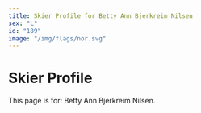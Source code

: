 ```yaml
---
title: Skier Profile for Betty Ann Bjerkreim Nilsen
sex: "L"
id: "189"
image: "/img/flags/nor.svg" 
---
```


# Skier Profile

This page is for: Betty Ann Bjerkreim Nilsen.
    